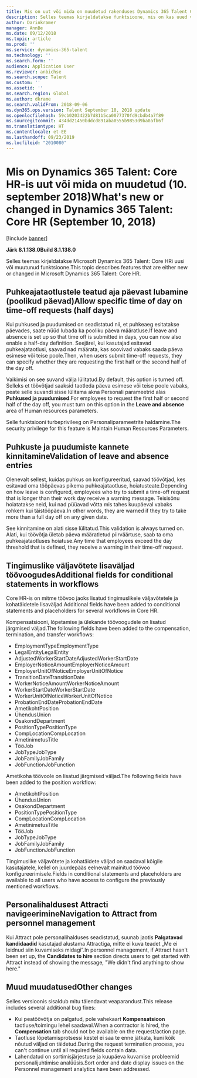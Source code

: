 ```yaml
---
title: Mis on uut või mida on muudetud rakenduses Dynamics 365 Talent Core HR (10. september 2018)
description: Selles teemas kirjeldatakse funktsioone, mis on kas uued või muutunud rakenduses Microsoft Dynamics 365 Talent - Core HR.
author: Darinkramer
manager: AnnBe
ms.date: 09/12/2018
ms.topic: article
ms.prod: ''
ms.service: dynamics-365-talent
ms.technology: ''
ms.search.form: ''
audience: Application User
ms.reviewer: anbichse
ms.search.scope: Talent
ms.custom: ''
ms.assetid: ''
ms.search.region: Global
ms.author: dkrame
ms.search.validFrom: 2018-09-06
ms.dyn365.ops.version: Talent September 10, 2018 update
ms.openlocfilehash: 59cb0203422b7d81b5ca0077370fd9cbdb4a7f89
ms.sourcegitcommit: 434dd21450bddcd891aba0555b9853d9ba0afb6f
ms.translationtype: HT
ms.contentlocale: et-EE
ms.lasthandoff: 09/23/2019
ms.locfileid: "2010080"
---
```

# <a name="whats-new-or-changed-in-dynamics-365-talent-core-hr-september-10-2018"></a><span data-ttu-id="87af8-103">Mis on Dynamics 365 Talent: Core HR-is uut või mida on muudetud (10. september 2018)</span><span class="sxs-lookup"><span data-stu-id="87af8-103">What's new or changed in Dynamics 365 Talent: Core HR (September 10, 2018)</span></span>

[!include [banner](includes/banner.md)]

<span data-ttu-id="87af8-104">**Järk 8.1.138.0**</span><span class="sxs-lookup"><span data-stu-id="87af8-104">**Build 8.1.138.0**</span></span>

<span data-ttu-id="87af8-105">Selles teemas kirjeldatakse Microsoft Dynamics 365 Talent: Core HRi uusi või muutunud funktsioone.</span><span class="sxs-lookup"><span data-stu-id="87af8-105">This topic describes features that are either new or changed in Microsoft Dynamics 365 Talent: Core HR.</span></span>

## <a name="allow-specific-time-of-day-on-time-off-requests-half-days"></a><span data-ttu-id="87af8-106">Puhkeajataotlustele teatud aja päevast lubamine (poolikud päevad)</span><span class="sxs-lookup"><span data-stu-id="87af8-106">Allow specific time of day on time-off requests (half days)</span></span>

<span data-ttu-id="87af8-107">Kui puhkused ja puudumised on seadistatud nii, et puhkeaeg esitatakse päevades, saate nüüd lubada ka pooliku päeva määratluse.</span><span class="sxs-lookup"><span data-stu-id="87af8-107">If leave and absence is set up so that time off is submitted in days, you can now also enable a half-day definition.</span></span> <span data-ttu-id="87af8-108">Seejärel, kui kasutajad esitavad puhkeajataotlusi, saavad nad määrata, kas soovivad vabaks saada päeva esimese või teise poole.</span><span class="sxs-lookup"><span data-stu-id="87af8-108">Then, when users submit time-off requests, they can specify whether they are requesting the first half or the second half of the day off.</span></span>

<span data-ttu-id="87af8-109">Vaikimisi on see suvand välja lülitatud.</span><span class="sxs-lookup"><span data-stu-id="87af8-109">By default, this option is turned off.</span></span> <span data-ttu-id="87af8-110">Selleks et töövõtjad saaksid taotleda päeva esimese või teise poole vabaks, peate selle suvandi sisse lülitama akna Personali parameetrid alas **Puhkused ja puudumised**.</span><span class="sxs-lookup"><span data-stu-id="87af8-110">For employees to request the first half or second half of the day off, you must turn on this option in the **Leave and absence** area of Human resources parameters.</span></span>

<span data-ttu-id="87af8-111">Selle funktsiooni turbeprivileeg on Personaliparameetrite haldamine.</span><span class="sxs-lookup"><span data-stu-id="87af8-111">The security privilege for this feature is Maintain Human Resources Parameters.</span></span>

## <a name="validation-of-leave-and-absence-entries"></a><span data-ttu-id="87af8-112">Puhkuste ja puudumiste kannete kinnitamine</span><span class="sxs-lookup"><span data-stu-id="87af8-112">Validation of leave and absence entries</span></span>

<span data-ttu-id="87af8-113">Olenevalt sellest, kuidas puhkus on konfigureeritud, saavad töövõtjad, kes esitavad oma tööpäevas pikema puhkeajataotluse, hoiatusteate.</span><span class="sxs-lookup"><span data-stu-id="87af8-113">Depending on how leave is configured, employees who try to submit a time-off request that is longer than their work day receive a warning message.</span></span> <span data-ttu-id="87af8-114">Teisisõnu hoiatatakse neid, kui nad püüavad võtta mis tahes kuupäeval vabaks rohkem kui täistööpäeva.</span><span class="sxs-lookup"><span data-stu-id="87af8-114">In other words, they are warned if they try to take more than a full day off on any given date.</span></span>

<span data-ttu-id="87af8-115">See kinnitamine on alati sisse lülitatud.</span><span class="sxs-lookup"><span data-stu-id="87af8-115">This validation is always turned on.</span></span> <span data-ttu-id="87af8-116">Alati, kui töövõtja ületab päeva määratletud piirväärtuse, saab ta oma puhkeajataotluses hoiatuse.</span><span class="sxs-lookup"><span data-stu-id="87af8-116">Any time that employees exceed the day threshold that is defined, they receive a warning in their time-off request.</span></span>

## <a name="additional-fields-for-conditional-statements-in-workflows"></a><span data-ttu-id="87af8-117">Tingimuslike väljavõtete lisaväljad töövoogudes</span><span class="sxs-lookup"><span data-stu-id="87af8-117">Additional fields for conditional statements in workflows</span></span>

<span data-ttu-id="87af8-118">Core HR-is on mitme töövoo jaoks lisatud tingimuslikele väljavõtetele ja kohatäidetele lisaväljad.</span><span class="sxs-lookup"><span data-stu-id="87af8-118">Additional fields have been added to conditional statements and placeholders for several workflows in Core HR.</span></span>

<span data-ttu-id="87af8-119">Kompensatsiooni, lõpetamise ja ülekande töövoogudele on lisatud järgmised väljad.</span><span class="sxs-lookup"><span data-stu-id="87af8-119">The following fields have been added to the compensation, termination, and transfer workflows:</span></span>

- <span data-ttu-id="87af8-120">EmploymentType</span><span class="sxs-lookup"><span data-stu-id="87af8-120">EmploymentType</span></span>
- <span data-ttu-id="87af8-121">LegalEntity</span><span class="sxs-lookup"><span data-stu-id="87af8-121">LegalEntity</span></span>
- <span data-ttu-id="87af8-122">AdjustedWorkerStartDate</span><span class="sxs-lookup"><span data-stu-id="87af8-122">AdjustedWorkerStartDate</span></span>
- <span data-ttu-id="87af8-123">EmployerNoticeAmount</span><span class="sxs-lookup"><span data-stu-id="87af8-123">EmployerNoticeAmount</span></span>
- <span data-ttu-id="87af8-124">EmployerUnitOfNotice</span><span class="sxs-lookup"><span data-stu-id="87af8-124">EmployerUnitOfNotice</span></span>
- <span data-ttu-id="87af8-125">TransitionDate</span><span class="sxs-lookup"><span data-stu-id="87af8-125">TransitionDate</span></span>
- <span data-ttu-id="87af8-126">WorkerNoticeAmount</span><span class="sxs-lookup"><span data-stu-id="87af8-126">WorkerNoticeAmount</span></span>
- <span data-ttu-id="87af8-127">WorkerStartDate</span><span class="sxs-lookup"><span data-stu-id="87af8-127">WorkerStartDate</span></span>
- <span data-ttu-id="87af8-128">WorkerUnitOfNotice</span><span class="sxs-lookup"><span data-stu-id="87af8-128">WorkerUnitOfNotice</span></span>
- <span data-ttu-id="87af8-129">ProbationEndDate</span><span class="sxs-lookup"><span data-stu-id="87af8-129">ProbationEndDate</span></span>
- <span data-ttu-id="87af8-130">Ametikoht</span><span class="sxs-lookup"><span data-stu-id="87af8-130">Position</span></span>
- <span data-ttu-id="87af8-131">Ühendus</span><span class="sxs-lookup"><span data-stu-id="87af8-131">Union</span></span>
- <span data-ttu-id="87af8-132">Osakond</span><span class="sxs-lookup"><span data-stu-id="87af8-132">Department</span></span>
- <span data-ttu-id="87af8-133">PositionType</span><span class="sxs-lookup"><span data-stu-id="87af8-133">PositionType</span></span>
- <span data-ttu-id="87af8-134">CompLocation</span><span class="sxs-lookup"><span data-stu-id="87af8-134">CompLocation</span></span>
- <span data-ttu-id="87af8-135">Ametinimetus</span><span class="sxs-lookup"><span data-stu-id="87af8-135">Title</span></span>
- <span data-ttu-id="87af8-136">Töö</span><span class="sxs-lookup"><span data-stu-id="87af8-136">Job</span></span>
- <span data-ttu-id="87af8-137">JobType</span><span class="sxs-lookup"><span data-stu-id="87af8-137">JobType</span></span>
- <span data-ttu-id="87af8-138">JobFamily</span><span class="sxs-lookup"><span data-stu-id="87af8-138">JobFamily</span></span>
- <span data-ttu-id="87af8-139">JobFunction</span><span class="sxs-lookup"><span data-stu-id="87af8-139">JobFunction</span></span>

<span data-ttu-id="87af8-140">Ametikoha töövoole on lisatud järgmised väljad.</span><span class="sxs-lookup"><span data-stu-id="87af8-140">The following fields have been added to the position workflow:</span></span>

- <span data-ttu-id="87af8-141">Ametikoht</span><span class="sxs-lookup"><span data-stu-id="87af8-141">Position</span></span>
- <span data-ttu-id="87af8-142">Ühendus</span><span class="sxs-lookup"><span data-stu-id="87af8-142">Union</span></span>
- <span data-ttu-id="87af8-143">Osakond</span><span class="sxs-lookup"><span data-stu-id="87af8-143">Department</span></span>
- <span data-ttu-id="87af8-144">PositionType</span><span class="sxs-lookup"><span data-stu-id="87af8-144">PositionType</span></span>
- <span data-ttu-id="87af8-145">CompLocation</span><span class="sxs-lookup"><span data-stu-id="87af8-145">CompLocation</span></span>
- <span data-ttu-id="87af8-146">Ametinimetus</span><span class="sxs-lookup"><span data-stu-id="87af8-146">Title</span></span>
- <span data-ttu-id="87af8-147">Töö</span><span class="sxs-lookup"><span data-stu-id="87af8-147">Job</span></span>
- <span data-ttu-id="87af8-148">JobType</span><span class="sxs-lookup"><span data-stu-id="87af8-148">JobType</span></span>
- <span data-ttu-id="87af8-149">JobFamily</span><span class="sxs-lookup"><span data-stu-id="87af8-149">JobFamily</span></span>
- <span data-ttu-id="87af8-150">JobFunction</span><span class="sxs-lookup"><span data-stu-id="87af8-150">JobFunction</span></span>

<span data-ttu-id="87af8-151">Tingimuslike väljavõtete ja kohatäidete väljad on saadaval kõigile kasutajatele, kellel on juurdepääs eelnevalt mainitud töövoo konfigureerimisele.</span><span class="sxs-lookup"><span data-stu-id="87af8-151">Fields in conditional statements and placeholders are available to all users who have access to configure the previously mentioned workflows.</span></span>

## <a name="navigation-to-attract-from-personnel-management"></a><span data-ttu-id="87af8-152">Personalihaldusest Attracti navigeerimine</span><span class="sxs-lookup"><span data-stu-id="87af8-152">Navigation to Attract from personnel management</span></span>

<span data-ttu-id="87af8-153">Kui Attract pole personalihalduses seadistatud, suunab jaotis **Palgatavad kandidaadid** kasutajad alustama Attractiga, mitte ei kuva teadet „Me ei leidnud siin kuvamiseks midagi”.</span><span class="sxs-lookup"><span data-stu-id="87af8-153">In personnel management, if Attract hasn't been set up, the **Candidates to hire** section directs users to get started with Attract instead of showing the message, "We didn't find anything to show here."</span></span>

## <a name="other-changes"></a><span data-ttu-id="87af8-154">Muud muudatused</span><span class="sxs-lookup"><span data-stu-id="87af8-154">Other changes</span></span>

<span data-ttu-id="87af8-155">Selles versioonis sisaldub mitu täiendavat veaparandust.</span><span class="sxs-lookup"><span data-stu-id="87af8-155">This release includes several additional bug fixes:</span></span>

- <span data-ttu-id="87af8-156">Kui peatöövõtja on palgatud, pole vahekaart **Kompensatsioon** taotluse/toimingu lehel saadaval.</span><span class="sxs-lookup"><span data-stu-id="87af8-156">When a contractor is hired, the **Compensation** tab should not be available on the request/action page.</span></span>
- <span data-ttu-id="87af8-157">Taotluse lõpetamisprotsessi kestel ei saa te enne jätkata, kuni kõik nõutud väljad on täidetud.</span><span class="sxs-lookup"><span data-stu-id="87af8-157">During the request termination process, you can't continue until all required fields contain data.</span></span>
- <span data-ttu-id="87af8-158">Lahendatud on sortimisjärjestuse ja kuupäeva kuvamise probleemid personalijuhtimise analüüsis.</span><span class="sxs-lookup"><span data-stu-id="87af8-158">Sort order and date display issues on the Personnel management analytics have been addressed.</span></span>
